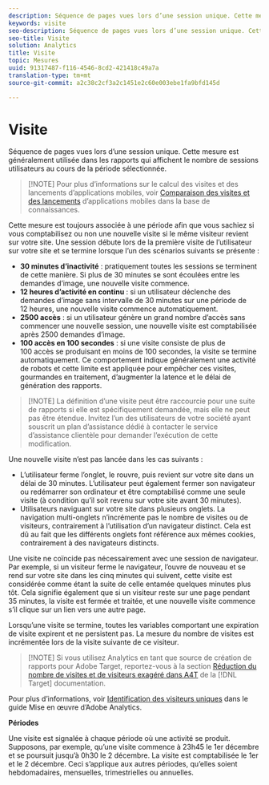 ```yaml
---
description: Séquence de pages vues lors d’une session unique. Cette mesure est généralement utilisée dans les rapports qui affichent le nombre de sessions utilisateurs au cours de la période sélectionnée.
keywords: visite
seo-description: Séquence de pages vues lors d’une session unique. Cette mesure est généralement utilisée dans les rapports qui affichent le nombre de sessions utilisateurs au cours de la période sélectionnée.
seo-title: Visite
solution: Analytics
title: Visite
topic: Mesures
uuid: 91317487-f116-4546-8cd2-421418c49a7a
translation-type: tm+mt
source-git-commit: a2c38c2cf3a2c1451e2c60e003ebe1fa9bfd145d

---
```



# Visite

Séquence de pages vues lors d’une session unique. Cette mesure est généralement utilisée dans les rapports qui affichent le nombre de sessions utilisateurs au cours de la période sélectionnée.

> [!NOTE] Pour plus d’informations sur le calcul des visites et des lancements d’applications mobiles, voir [Comparaison des visites et des lancements](https://helpx.adobe.com/analytics/kb/compare-visits-and-mobile-app-launches.html) d’applications mobiles dans la base de connaissances.

Cette mesure est toujours associée à une période afin que vous sachiez si vous comptabilisez ou non une nouvelle visite si le même visiteur revient sur votre site. Une session débute lors de la première visite de l’utilisateur sur votre site et se termine lorsque l’un des scénarios suivants se présente :

* **30 minutes d’inactivité** : pratiquement toutes les sessions se terminent de cette manière. Si plus de 30 minutes se sont écoulées entre les demandes d’image, une nouvelle visite commence.
* **12 heures d’activité en continu** : si un utilisateur déclenche des demandes d’image sans intervalle de 30 minutes sur une période de 12 heures, une nouvelle visite commence automatiquement.
* **2500 accès** : si un utilisateur génère un grand nombre d’accès sans commencer une nouvelle session, une nouvelle visite est comptabilisée après 2500 demandes d’image.
* **100 accès en 100 secondes** : si une visite consiste de plus de 100 accès se produisant en moins de 100 secondes, la visite se termine automatiquement. Ce comportement indique généralement une activité de robots et cette limite est appliquée pour empêcher ces visites, gourmandes en traitement, d’augmenter la latence et le délai de génération des rapports.

> [!NOTE] La définition d’une visite peut être raccourcie pour une suite de rapports si elle est spécifiquement demandée, mais elle ne peut pas être étendue. Invitez l’un des utilisateurs de votre société ayant souscrit un plan d’assistance dédié à contacter le service d’assistance clientèle pour demander l’exécution de cette modification.

Une nouvelle visite n’est pas lancée dans les cas suivants :

* L’utilisateur ferme l’onglet, le rouvre, puis revient sur votre site dans un délai de 30 minutes. L’utilisateur peut également fermer son navigateur ou redémarrer son ordinateur et être comptabilisé comme une seule visite (à condition qu’il soit revenu sur votre site avant 30 minutes).
* Utilisateurs naviguant sur votre site dans plusieurs onglets. La navigation multi-onglets n’incrémente pas le nombre de visites ou de visiteurs, contrairement à l’utilisation d’un navigateur distinct. Cela est dû au fait que les différents onglets font référence aux mêmes cookies, contrairement à des navigateurs distincts.

Une visite ne coïncide pas nécessairement avec une session de navigateur. Par exemple, si un visiteur ferme le navigateur, l’ouvre de nouveau et se rend sur votre site dans les cinq minutes qui suivent, cette visite est considérée comme étant la suite de celle entamée quelques minutes plus tôt. Cela signifie également que si un visiteur reste sur une page pendant 35 minutes, la visite est fermée et traitée, et une nouvelle visite commence s’il clique sur un lien vers une autre page.

Lorsqu’une visite se termine, toutes les variables comportant une expiration de visite expirent et ne persistent pas. La mesure du nombre de visites est incrémentée lors de la visite suivante de ce visiteur.

> [!NOTE] Si vous utilisez Analytics en tant que source de création de rapports pour Adobe Target, reportez-vous à la section [Réduction du nombre de visites et de visiteurs exagéré dans A4T](https://marketing.adobe.com/resources/help/en_US/target/a4t/minimizing-inflated-visit-and-visitor-counts-a4t.html) de la [!DNL Target] documentation.

Pour plus d’informations, voir [Identification des visiteurs uniques](https://marketing.adobe.com/resources/help/en_US/sc/implement/visid_overview.html) dans le guide Mise en œuvre d’Adobe Analytics.

**Périodes**

Une visite est signalée à chaque période où une activité se produit. Supposons, par exemple, qu’une visite commence à 23h45 le 1er décembre et se poursuit jusqu’à 0h30 le 2 décembre. La visite est comptabilisée le 1er et le 2 décembre. Ceci s’applique aux autres périodes, qu’elles soient hebdomadaires, mensuelles, trimestrielles ou annuelles.
